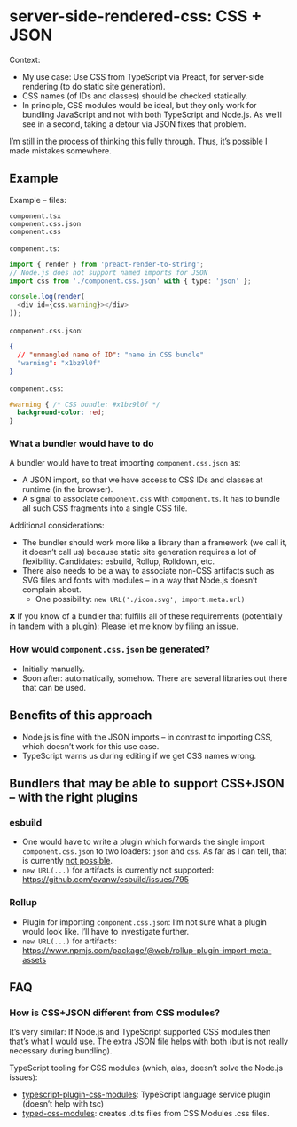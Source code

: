 # server-side-rendered-css: CSS + JSON

Context:

* My use case: Use CSS from TypeScript via Preact, for server-side rendering (to do static site generation).
* CSS names (of IDs and classes) should be checked statically.
* In principle, CSS modules would be ideal, but they only work for bundling JavaScript and not with both TypeScript and Node.js. As we’ll see in a second, taking a detour via JSON fixes that problem.

I’m still in the process of thinking this fully through. Thus, it’s possible I made mistakes somewhere.

## Example

Example – files:

```
component.tsx
component.css.json
component.css
```

`component.ts`:

```ts
import { render } from 'preact-render-to-string';
// Node.js does not support named imports for JSON
import css from './component.css.json' with { type: 'json' };

console.log(render(
  <div id={css.warning}></div>
));
```

`component.css.json`:

```json
{
  // "unmangled name of ID": "name in CSS bundle"
  "warning": "x1bz9l0f"
}
```

`component.css`:

```css
#warning { /* CSS bundle: #x1bz9l0f */
  background-color: red;
}
```

### What a bundler would have to do

A bundler would have to treat importing `component.css.json` as:

* A JSON import, so that we have access to CSS IDs and classes at runtime (in the browser).
* A signal to associate `component.css` with `component.ts`. It has to bundle all such CSS fragments into a single CSS file.

Additional considerations:

* The bundler should work more like a library than a framework (we call it, it doesn’t call us) because static site generation requires a lot of flexibility. Candidates: esbuild, Rollup, Rolldown, etc.
* There also needs to be a way to associate non-CSS artifacts such as SVG files and fonts with modules – in a way that Node.js doesn’t complain about.
  * One possibility: `new URL('./icon.svg', import.meta.url)`

❌ If you know of a bundler that fulfills all of these requirements (potentially in tandem with a plugin): Please let me know by filing an issue.

### How would `component.css.json` be generated?

* Initially manually.
* Soon after: automatically, somehow. There are several libraries out there that can be used.

## Benefits of this approach

* Node.js is fine with the JSON imports – in contrast to importing CSS, which doesn’t work for this use case.
* TypeScript warns us during editing if we get CSS names wrong.

## Bundlers that may be able to support CSS+JSON – with the right plugins

### esbuild

* One would have to write a plugin which forwards the single import `component.css.json` to two loaders: `json` and `css`. As far as I can tell, that is currently [not possible](https://github.com/evanw/esbuild/issues/1233).
* `new URL(...)` for artifacts is currently not supported: https://github.com/evanw/esbuild/issues/795

### Rollup

* Plugin for importing `component.css.json`: I’m not sure what a plugin would look like. I’ll have to investigate further.
* `new URL(...)` for artifacts: https://www.npmjs.com/package/@web/rollup-plugin-import-meta-assets

## FAQ

### How is CSS+JSON different from CSS modules?

It’s very similar: If Node.js and TypeScript supported CSS modules then that’s what I would use. The extra JSON file helps with both (but is not really necessary during bundling).

TypeScript tooling for CSS modules (which, alas, doesn’t solve the Node.js issues):

* [typescript-plugin-css-modules](https://github.com/mrmckeb/typescript-plugin-css-modules): TypeScript language service plugin (doesn’t help with tsc)
* [typed-css-modules](https://github.com/Quramy/typed-css-modules): creates .d.ts files from CSS Modules .css files.
